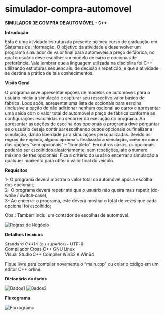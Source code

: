 # simulador-compra-automovel
**SIMULADOR DE COMPRA DE AUTOMÓVEL - C++**

**Introdução**

Esta é uma atividade estruturada presente no meu curso de graduação em Sistemas de Informação. O objetivo da atividade é desenvolver um programa simulador de valor final para automóveis a preço de fábrica, no qual o usuário deve escolher um modelo de carro e opcionais de preferência. Vale lembrar que a linguagem utilizada na disciplina foi C++ utilizando estruturas sequenciais, de decisão e repetição, e que a atividade se destina a prática de tais conhecimentos. 

**Visão Geral**

O programa deve apresentar opções de modelos de automóveis para o usuário iniciar a simulação e capturar seu respectivo valor básico de fábrica. Logo após, apresentar uma lista de opcionais para escolha (inclusive a opção de não adicionar nenhum opcional ao carro) e apresentar uma saída com o valor total do automóvel a preço de fábrica conforme as configurações escolhidas no decorrer da execução do programa. Ao apresentar as opções de escolha dos opcionais o programa deve perguntar se o usuário deseja continuar escolhendo outros opcionais ou finalizar a simulação, dando liberdade para simulações personalizadas.
Devido as regras de negócio, alguns opcionais finalizarão a simulação, como no caso das opções “sem opcionais” e “completo”. Em outros casos, os opcionais poderão ser escolhidos aleatoriamente, sem repetições, até o numero máximo de três opcionais. Fica a critério do usuário encerrar a simulação a qualquer momento para obter o valor final do veículo. 

**Requisitos**

1- O programa deverá mostrar o valor total do automóvel após a escolha dos opcionais;<br />
2- O programa deverá repetir até que o usuário não queira mais repetir (do-while / switch-case);<br />
3- Ao encerrar o programa, este deverá mostrar o total de vezes que cada opcional foi escolhido;

Obs.: Também inclui um contador de escolhas de automóvel.

![Regras de Negócio](https://i.imgur.com/VTLiVbp.png)

**Detalhes técnicos**

Standard C++14 (ou superior) - UTF-8<br />
Compilador Cross C++ GNU Linux<br />
Visual Studio C++ Compiler Win32 e Win64

Fique livre para compilar novamente o “main.cpp” ou colar o código em um editor C++ online.

**Dicionário de dados**

![Dados1](https://i.imgur.com/oPYka6Q.png)
![Dados2](https://i.imgur.com/mKt8f8s.png)

**Fluxograma**

![Fluxograma](https://i.imgur.com/4tWFnIX.png)
